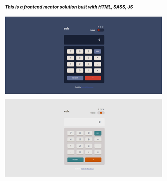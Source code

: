 ##### This is a  frontend mentor solution built with HTML, SASS, JS

![alt text](images/Capture.PNG)

![alt text](images/Capture1.PNG)
